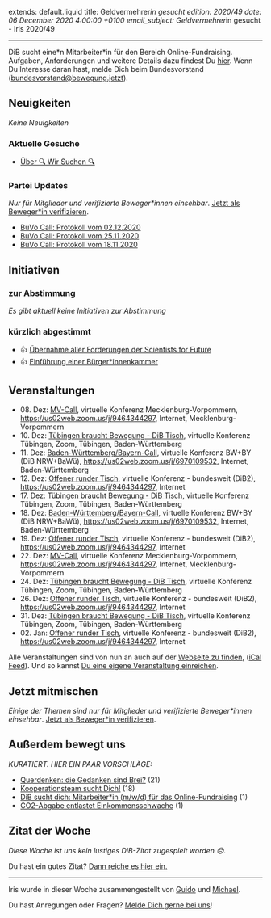 
extends: default.liquid
title: Geldvermehrer*in gesucht
edition: 2020/49
date: 06 December 2020 4:00:00 +0100
email_subject: Geldvermehrer*in gesucht - Iris 2020/49

---
DiB sucht eine\*n Mitarbeiter\*in für den Bereich Online-Fundraising. Aufgaben, Anforderungen und weitere Details dazu findest Du [hier](https://marktplatz.bewegung.jetzt/t/dib-sucht-dich-mitarbeiter-in-m-w-d-fuer-das-online-fundraising/36687). Wenn Du Interesse daran hast, melde Dich beim Bundesvorstand (bundesvorstand@bewegung.jetzt).

## Neuigkeiten

_Keine Neuigkeiten_

### Aktuelle Gesuche

 - [Über 🔍 Wir Suchen 🔍](https://marktplatz.bewegung.jetzt/t/ueber-wir-suchen/8837)

### Partei Updates

_Nur für Mitglieder und verifizierte Beweger\*innen einsehbar_. [Jetzt als Beweger\*in verifizieren](https://bewegung.jetzt/bewegerin-werden/).

 - [BuVo Call: Protokoll vom 02.12.2020](https://marktplatz.bewegung.jetzt/t/buvo-call-protokoll-vom-02-12-2020/36677)
 - [BuVo Call: Protokoll vom 25.11.2020](https://marktplatz.bewegung.jetzt/t/buvo-call-protokoll-vom-25-11-2020/36627)
 - [BuVo Call: Protokoll vom 18.11.2020](https://marktplatz.bewegung.jetzt/t/buvo-call-protokoll-vom-18-11-2020/36529)

## Initiativen

### zur Abstimmung
_Es gibt aktuell keine Initiativen zur Abstimmung_

### kürzlich abgestimmt

 - 👍 [Übernahme aller Forderungen der Scientists for Future](https://abstimmen.bewegung.jetzt/initiative/304-ubernahme-aller-forderungen-der-scientists-for-future)
 - 👍 [Einführung einer Bürger*innenkammer](https://abstimmen.bewegung.jetzt/initiative/303-einfuhrung-einer-burgerinnenkammer)


## Veranstaltungen

 - 08.&nbsp;Dez: [MV-Call](https://bewegung.jetzt/veranstaltungen/mv-call-2/), virtuelle Konferenz Mecklenburg-Vorpommern, https://us02web.zoom.us/j/9464344297, Internet, Mecklenburg-Vorpommern
 - 10.&nbsp;Dez: [Tübingen braucht Bewegung - DiB Tisch](https://bewegung.jetzt/veranstaltungen/tuebingen-braucht-bewegung-dib-tisch-2-2020-12-10/), virtuelle Konferenz Tübingen, Zoom, Tübingen, Baden-Württemberg
 - 11.&nbsp;Dez: [Baden-Württemberg/Bayern-Call](https://bewegung.jetzt/veranstaltungen/baden-wuerttemberg-bayern-call-2020-12-11/), virtuelle Konferenz BW+BY (DiB NRW+BaWü), https://us02web.zoom.us/j/6970109532, Internet, Baden-Württemberg
 - 12.&nbsp;Dez: [Offener runder Tisch](https://bewegung.jetzt/veranstaltungen/offener-runder-tisch-2020-12-12/), virtuelle Konferenz - bundesweit (DiB2), https://us02web.zoom.us/j/9464344297, Internet
 - 17.&nbsp;Dez: [Tübingen braucht Bewegung - DiB Tisch](https://bewegung.jetzt/veranstaltungen/tuebingen-braucht-bewegung-dib-tisch-2-2020-12-17/), virtuelle Konferenz Tübingen, Zoom, Tübingen, Baden-Württemberg
 - 18.&nbsp;Dez: [Baden-Württemberg/Bayern-Call](https://bewegung.jetzt/veranstaltungen/baden-wuerttemberg-bayern-call-2020-12-18/), virtuelle Konferenz BW+BY (DiB NRW+BaWü), https://us02web.zoom.us/j/6970109532, Internet, Baden-Württemberg
 - 19.&nbsp;Dez: [Offener runder Tisch](https://bewegung.jetzt/veranstaltungen/offener-runder-tisch-2020-12-19/), virtuelle Konferenz - bundesweit (DiB2), https://us02web.zoom.us/j/9464344297, Internet
 - 22.&nbsp;Dez: [MV-Call](https://bewegung.jetzt/veranstaltungen/mv-call-2/), virtuelle Konferenz Mecklenburg-Vorpommern, https://us02web.zoom.us/j/9464344297, Internet, Mecklenburg-Vorpommern
 - 24.&nbsp;Dez: [Tübingen braucht Bewegung - DiB Tisch](https://bewegung.jetzt/veranstaltungen/tuebingen-braucht-bewegung-dib-tisch-2-2020-12-24/), virtuelle Konferenz Tübingen, Zoom, Tübingen, Baden-Württemberg
 - 26.&nbsp;Dez: [Offener runder Tisch](https://bewegung.jetzt/veranstaltungen/offener-runder-tisch-2020-12-26/), virtuelle Konferenz - bundesweit (DiB2), https://us02web.zoom.us/j/9464344297, Internet
 - 31.&nbsp;Dez: [Tübingen braucht Bewegung - DiB Tisch](https://bewegung.jetzt/veranstaltungen/tuebingen-braucht-bewegung-dib-tisch-2-2020-12-31/), virtuelle Konferenz Tübingen, Zoom, Tübingen, Baden-Württemberg
 - 02.&nbsp;Jan: [Offener runder Tisch](https://bewegung.jetzt/veranstaltungen/offener-runder-tisch-2021-01-02/), virtuelle Konferenz - bundesweit (DiB2), https://us02web.zoom.us/j/9464344297, Internet


Alle Veranstaltungen sind von nun an auch auf der [Webseite zu finden](https://bewegung.jetzt/veranstaltungen/), ([iCal Feed](https://bewegung.jetzt/?ical=1)). Und so kannst [Du eine eigene Veranstaltung einreichen](https://marktplatz.bewegung.jetzt/t/eine-veranstaltung-auf-der-webseite-einreichen/21379).

## Jetzt mitmischen

_Einige der Themen sind nur für Mitglieder und verifizierte Beweger\*innen einsehbar_. [Jetzt als Beweger\*in verifizieren](https://bewegung.jetzt/bewegerin-werden/).


## Außerdem bewegt uns

_KURATIERT. HIER EIN PAAR VORSCHLÄGE:_
 - [Querdenken: die Gedanken sind Brei?](https://marktplatz.bewegung.jetzt/t/querdenken-die-gedanken-sind-brei/36714) (21)
 - [Kooperationsteam sucht Dich!](https://marktplatz.bewegung.jetzt/t/kooperationsteam-sucht-dich/36688) (18)
 - [DiB sucht dich: Mitarbeiter*in (m/w/d) für das Online-Fundraising](https://marktplatz.bewegung.jetzt/t/dib-sucht-dich-mitarbeiter-in-m-w-d-fuer-das-online-fundraising/36687) (1)
 - [CO2-Abgabe entlastet Einkommensschwache](https://marktplatz.bewegung.jetzt/t/co2-abgabe-entlastet-einkommensschwache/36644) (1)


## Zitat der Woche
_Diese Woche ist uns kein lustiges DiB-Zitat zugespielt worden ☹._

Du hast ein gutes Zitat? [Dann reiche es hier ein.](https://marktplatz.bewegung.jetzt/t/fortsetzung-lustige-dib-zitate/24431)


---

Iris wurde in dieser Woche zusammengestellt von [Guido](https://marktplatz.bewegung.jetzt/u/Guido/) und [Michael](https://marktplatz.bewegung.jetzt/u/MichaelVoss/).

Du hast Anregungen oder Fragen? [Melde Dich gerne bei uns](https://marktplatz.bewegung.jetzt/t/neu-iris-die-woechtliche-zusammenfasssung-zum-sonntagsbrunch/10990)!

